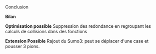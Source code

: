 

#
Conclusion

**Bilan**


**Optimisation possible**
Suppression des redondance en regroupant les calculs de collisions dans des fonctions

**Extension Possible**
Rajout du Sumo3: peut se déplacer d'une case et pousser 3 pions.

